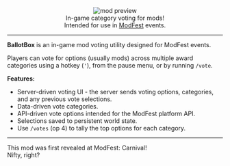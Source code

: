 <!--suppress HtmlDeprecatedTag, XmlDeprecatedElement -->
<center><img alt="mod preview" src="https://cdn.modrinth.com/data/6d6uwdZy/images/48fa24a5a6dd7ca739595827445a951d54d98f8b.png" /></center>

<center>
In-game category voting for mods!<br/>
Intended for use in <a href="https://modfest.net">ModFest</a> events.
</center>

---

**BallotBox** is an in-game mod voting utility designed for ModFest events.<br/>

Players can vote for options (usually mods) across multiple award categories using a hotkey (`'`), from the pause menu, or by running `/vote`.

**Features:**
- Server-driven voting UI - the server sends voting options, categories, and any previous vote selections.
- Data-driven vote categories.
- API-driven vote options intended for the ModFest platform API.
- Selections saved to persistent world state.
- Use `/votes` (op 4) to tally the top options for each category.

---

This mod was first revealed at ModFest: Carnival!<br/>
Nifty, right?